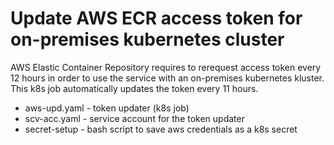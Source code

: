 # Update AWS ECR access token for on-premises kubernetes cluster
AWS Elastic Container Repository requires to rerequest access token every 12 hours in order to use the service with an on-premises kubernetes kluster. This k8s job automatically updates the token every 11 hours.
- aws-upd.yaml - token updater (k8s job)
- scv-acc.yaml - service account for the token updater
- secret-setup - bash script to save aws credentials as a k8s secret
